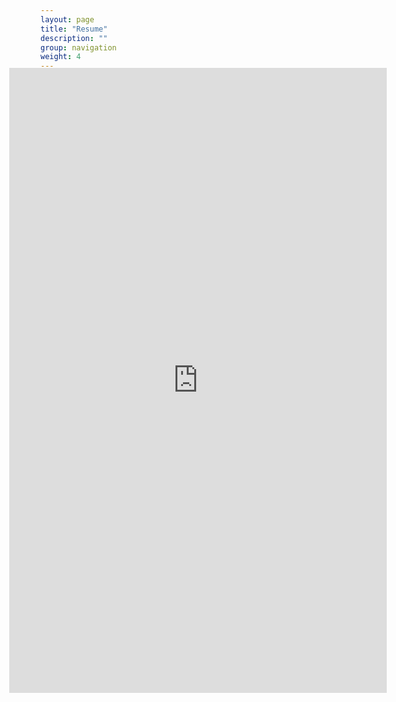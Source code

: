 ```yaml
---
layout: page
title: "Resume"
description: ""
group: navigation
weight: 4
---
```

{% include JB/setup %}
<style>
div.bbbox {
	margin-right:-50px;
	margin-left:-50px;
	margin-top:-50px;
	max-width:880px;
	width:auto;
	height:1000px;
	bottom:0;
}
iframe {
	width:100%;
	max-width:880px;
	height:1000px;
}
</style>
<center>
<div class="bbbox">
<iframe src="http://docs.google.com/gview?url=http://iceboal.com/resume_online_version.pdf&amp;embedded=true" frameborder="0"> </iframe>
</div>
</center>

